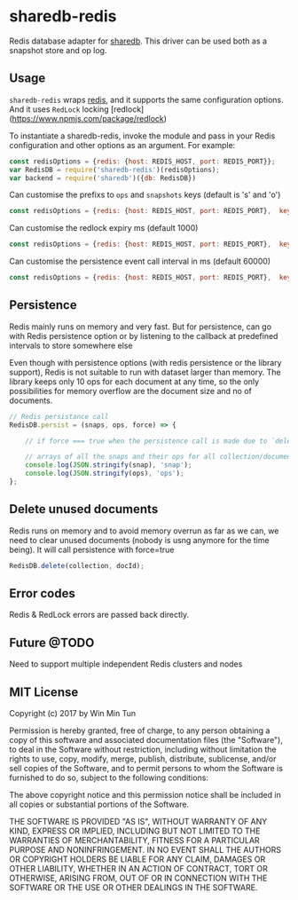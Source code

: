 # sharedb-redis

Redis database adapter for [sharedb](https://github.com/share/sharedb). This
driver can be used both as a snapshot store and op log.


## Usage

`sharedb-redis` wraps [redis](https://www.npmjs.com/package/redis), and it supports the same configuration options. And it uses `RedLock` locking [redlock] (https://www.npmjs.com/package/redlock)

To instantiate a sharedb-redis, invoke the module and pass in your
Redis configuration and other options as an argument. For example:

```js
const redisOptions = {redis: {host: REDIS_HOST, port: REDIS_PORT}};
var RedisDB = require('sharedb-redis')(redisOptions);
var backend = require('sharedb')({db: RedisDB})
```

Can customise the prefixs to `ops` and `snapshots` keys (default is 's' and 'o')

```js
const redisOptions = {redis: {host: REDIS_HOST, port: REDIS_PORT},  keys: {snapshots: 'ss', ops: 'oo'}};
```

Can customise the redlock expiry ms (default 1000)

```js
const redisOptions = {redis: {host: REDIS_HOST, port: REDIS_PORT},  keys: {snapshots: 'ss', ops: 'oo'}, redlock: {expiry: 1000}};
```

Can customise the persistence event call interval in ms (default 60000)

```js
const redisOptions = {redis: {host: REDIS_HOST, port: REDIS_PORT},  keys: {snapshots: 'ss', ops: 'oo'}, redlock: {expiry: 1000}, persist: {interval: 60000}};
```

## Persistence

Redis mainly runs on memory and very fast. But for persistence, can go with Redis persistence option or by listening to the callback at predefined intervals to store somewhere else

Even though with persistence options (with redis persistence or the library support), Redis is not suitable to run with dataset larger than memory. The library keeps only 10 ops for each document at any time, so the only possibilities for memory overflow are the document size and no of documents.

```js
// Redis persistance call
RedisDB.persist = (snaps, ops, force) => {

    // if force === true when the persistence call is made due to `delete unused documents`

    // arrays of all the snaps and their ops for all collection/documents
	console.log(JSON.stringify(snap), 'snap');
    console.log(JSON.stringify(ops), 'ops');
};
```

## Delete unused documents

Redis runs on memory and to avoid memory overrun as far as we can, we need to clear unused documents (nobody is usng anymore for the time being). It will call persistence with force=true

```js
RedisDB.delete(collection, docId);
```

## Error codes

Redis & RedLock errors are passed back directly.

## Future @TODO

Need to support multiple independent Redis clusters and nodes

## MIT License

Copyright (c) 2017 by Win Min Tun

Permission is hereby granted, free of charge, to any person obtaining a copy
of this software and associated documentation files (the "Software"), to deal
in the Software without restriction, including without limitation the rights
to use, copy, modify, merge, publish, distribute, sublicense, and/or sell
copies of the Software, and to permit persons to whom the Software is
furnished to do so, subject to the following conditions:

The above copyright notice and this permission notice shall be included in
all copies or substantial portions of the Software.

THE SOFTWARE IS PROVIDED "AS IS", WITHOUT WARRANTY OF ANY KIND, EXPRESS OR
IMPLIED, INCLUDING BUT NOT LIMITED TO THE WARRANTIES OF MERCHANTABILITY,
FITNESS FOR A PARTICULAR PURPOSE AND NONINFRINGEMENT. IN NO EVENT SHALL THE
AUTHORS OR COPYRIGHT HOLDERS BE LIABLE FOR ANY CLAIM, DAMAGES OR OTHER
LIABILITY, WHETHER IN AN ACTION OF CONTRACT, TORT OR OTHERWISE, ARISING FROM,
OUT OF OR IN CONNECTION WITH THE SOFTWARE OR THE USE OR OTHER DEALINGS IN
THE SOFTWARE.


